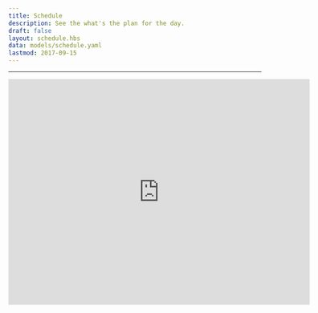 ```yaml
---
title: Schedule
description: See the what's the plan for the day.
draft: false
layout: schedule.hbs
data: models/schedule.yaml
lastmod: 2017-09-15
---
```


<hr>
<iframe src="https://www.google.com/maps/embed?pb=!1m28!1m12!1m3!1d2482.587331829853!2d-0.1162050843424318!3d51.520786479637266!2m3!1f0!2f0!3f0!3m2!1i1024!2i768!4f13.1!4m13!3e2!4m5!1s0x48761b35e4f2a9cf%3A0x5e3d11c0198df26e!2sConway+Hall%2C+Red+Lion+Square%2C+London%2C+United+Kingdom!3m2!1d51.5196682!2d-0.1183506!4m5!1s0x48761b4e7a89fa11%3A0xec0d12a88a0906c9!2sThe+Craft+Beer+Co.%2C+82+Leather+Ln%2C+Clerkenwell%2C+London+EC1N+7TR%2C+UK!3m2!1d51.521279199999995!2d-0.1096822!5e0!3m2!1sen!2sus!4v1505242227233" width="600" height="450" frameborder="0" style="border:0" allowfullscreen></iframe>
